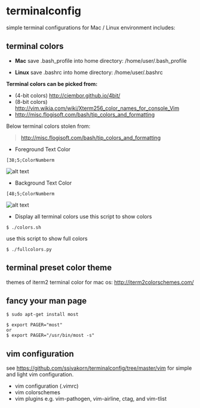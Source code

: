 terminalconfig
====================
simple terminal configurations for Mac / Linux environment includes:

terminal colors
--------------------
* **Mac**
save .bash_profile into home directory: /home/user/.bash_profile

* **Linux**
save .bashrc into home directory: /home/user/.bashrc

**Terminal colors can be picked from:**
* (4-bit colors) http://ciembor.github.io/4bit/
* (8-bit colors) http://vim.wikia.com/wiki/Xterm256_color_names_for_console_Vim
* http://misc.flogisoft.com/bash/tip_colors_and_formatting

Below terminal colors stolen from:
> http://misc.flogisoft.com/bash/tip_colors_and_formatting

* Foreground Text Color
```
[38;5;ColorNumberm
```
![alt text](http://misc.flogisoft.com/_media/bash/colors_format/256_colors_fg.png "Foreground Text")

* Background Text Color
```
[48;5;ColorNumberm
```
![alt text](http://misc.flogisoft.com/_media/bash/colors_format/256_colors_bg.png "Background Text")

* Display all terminal colors
use this script to show colors
```shell
$ ./colors.sh
```

use this script to show full colors
```shell
$ ./fullcolors.py
```

terminal preset color theme
--------------------
themes of iterm2 terminal color for mac os: http://iterm2colorschemes.com/

fancy your man page 
--------------------
```shell
$ sudo apt-get install most
```

```shell
$ export PAGER="most"
or
$ export PAGER="/usr/bin/most -s"
```

vim configuration
--------------------
see https://github.com/ssivakorn/terminalconfig/tree/master/vim for simple and light vim configuration.
* vim configuration (.vimrc)
* vim colorschemes
* vim plugins e.g. vim-pathogen, vim-airline, ctag, and vim-tlist
